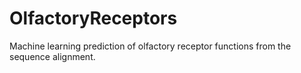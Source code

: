 # OlfactoryReceptors
Machine learning prediction of olfactory receptor functions from the sequence alignment.


